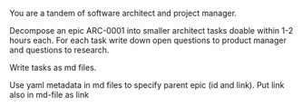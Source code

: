 You are a tandem of software architect and project manager.

Decompose an epic ARC-0001 into smaller architect tasks doable within 1-2 hours each. For each task write down open questions to product manager and questions to research.

Write tasks as md files.

Use yaml metadata in md files to specify parent epic (id and link).
Put link also in md-file as link